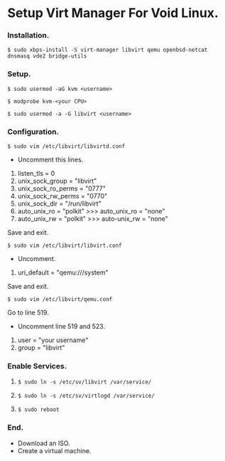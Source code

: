 # Setup Virt Manager For Void Linux.

### Installation.

`$ sudo xbps-install -S virt-manager libvirt qemu openbsd-netcat dnsmasq vde2 bridge-utils`

### Setup.

`$ sudo usermod -aG kvm <username>`

`$ modprobe kvm-<your CPU>`

`$ sudo usermod -a -G libvirt <username>`

### Configuration.

`$ sudo vim /etc/libvirt/libvirtd.conf`

- Uncomment this lines.
1. listen_tls = 0
2. unix_sock_group = "libvirt"
3. unix_sock_ro_perms = "0777"
4. unix_sock_rw_perms = "0770"
5. unix_sock_dir = "/run/libvirt"
6. auto_unix_ro = "polkit" >>> auto_unix_ro = "none"
7. auto_unix_rw = "polkit" >>> auto-unix_rw = "none"

Save and exit.

`$ sudo vim /etc/libvirt/libvirt.conf`

- Uncomment.
1. uri_default = "qemu:///system"

Save and exit.

`$ sudo vim /etc/libvirt/qemu.conf`

Go to line 519.

- Uncomment line 519 and 523.
1. user = "your username"
2. group = "libvirt"

### Enable Services.

1. `$ sudo ln -s /etc/sv/libvirt /var/service/`

2. `$ sudo ln -s /etc/sv/virtlogd /var/service/`

3. `$ sudo reboot`

### End.
- Download an ISO.
- Create a virtual machine.
